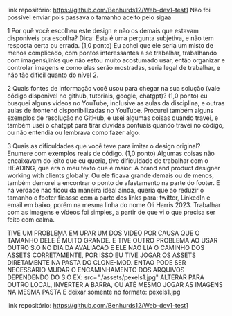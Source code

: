 link repositório: https://github.com/Benhurds12/Web-dev1-test1
Não foi possível enviar pois passava o tamanho aceito pelo sigaa

1 Por quê você escolheu este design e não os demais que estavam disponíveis pra escolha? Dica: Esta é uma pergunta subjetiva, e não tem resposta certa ou errada. (1,0 ponto)
		Eu achei que ele seria um misto de menos complicado, com pontos interessantes a se trabalhar, trabalhando com imagens\links 
que não estou muito acostumado usar, então organizar e controlar imagens e como elas serão mostradas, seria legal de trabalhar, e não tão difícil quanto do nível 2.


2 Quais fontes de informação você usou para chegar na sua solução (vale código disponível no github, tutoriais, google, chatgpt)? (1,0 ponto)
		eu busquei alguns vídeos no YouTube, inclusive as aulas da disciplina, e outras aulas de frontend disponibilizadas no YouTube. 
Procurei também alguns exemplos de resolução no GitHub, e usei algumas coisas quando travei, e também
	usei o chatgpt para tirar duvidas pontuais quando travei no código, ou não entendia ou lembrava como fazer algo.
	

3	Quais as dificuldades que você teve para imitar o design original? Enumere com exemplos reais de código. (1,0 ponto)
	Algumas coisas não encaixavam do jeito que eu queria, tive dificuldade de trabalhar com o HEADING,
 que era o meu texto que é maior: A brand and product designer working with clients globally. 
Ou ele ficava grande demais ou de menos, também demorei a encontrar o ponto de afastamento na parte do footer. 
E na verdade não ficou da maneira ideal ainda, queria que ao reduzir o tamanho o footer ficasse com a parte dos links para:
 twitter, LinkedIn e email em baixo, porém na mesma linha do nome Oli Harris 2023. Trabalhar com as imagens e vídeos foi simples, 
a partir de que vi o que precisa ser feito com calma. 



TIVE UM PROBLEMA EM UPAR UM DOS VIDEO POR CAUSA QUE O TAMANHO DELE É MUITO GRANDE. E TIVE OUTRO PROBLEMA AO USAR OUTRO S.O NO DIA DA AVALIACAO E ELE NAO LIA O CAMINHO DOS ASSETS CORRETAMENTE, POR ISSO EU TIVE JOGAR OS ASSETS DIRETAMENTE NA PASTA DO CLONE-MOD. ENTAO PODE SER NECESSARIO MUDAR O ENCAMINHAMENTO DOS ARQUIVOS DEPENDENDO DO S.O EX: src="./assets/pexels1.jpg" ALTERAR PARA OUTRO LOCAL, INVERTER A BARRA, OU ATÉ MESMO JOGAR AS IMAGENS NA MESMA PASTA E deixar somente no formato: pexels1.jpg


link repositório: https://github.com/Benhurds12/Web-dev1-test1 
